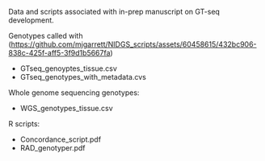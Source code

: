 Data and scripts associated with in-prep manuscript on GT-seq development. 

Genotypes called with (https://github.com/mjgarrett/NIDGS_scripts/assets/60458615/432bc906-838c-425f-aff5-3f9d1b5667fa)
- GTseq_genoyptes_tissue.csv 
- GTseq_genotypes_with_metadata.cvs

Whole genome sequencing genotypes: 
- WGS_genotypes_tissue.csv

R scripts: 
- Concordance_script.pdf
- RAD_genotyper.pdf


